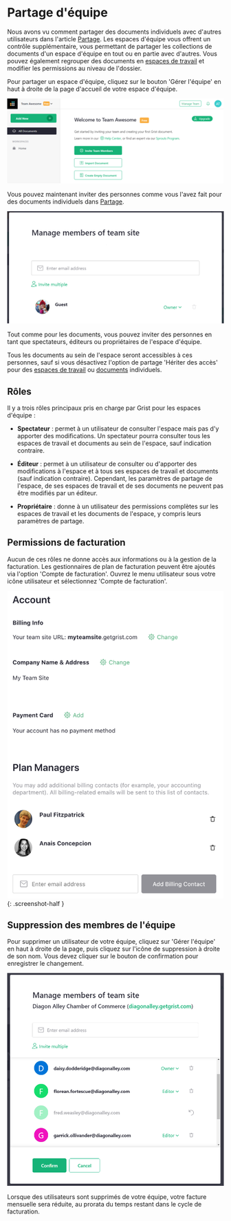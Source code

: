 # Partage d'équipe

Nous avons vu comment partager des documents individuels avec d'autres utilisateurs dans l'article [Partage](sharing.md). Les espaces d'équipe vous offrent un contrôle supplémentaire, vous permettant de partager les collections de documents d'un espace d'équipe en tout ou en partie avec d'autres. Vous pouvez également regrouper des documents en [espaces de travail](workspaces.md) et modifier les permissions au niveau de l'dossier.

Pour partager un espace d'équipe, cliquez sur le bouton 'Gérer l'équipe' en haut à droite de la page d'accueil de votre espace d'équipe.

![team-sharing-manage-users](images/team-sharing/team-sharing-team-site.png)

Vous pouvez maintenant inviter des personnes comme vous l'avez fait pour des documents individuels dans [Partage](sharing.md).

<span class="screenshot-large">*![team-sharing-invite-people](images/team-sharing/team-sharing-invite-people.png)*</span>

Tout comme pour les documents, vous pouvez inviter des personnes en tant que spectateurs, éditeurs ou propriétaires de l'espace d'équipe.

Tous les documents au sein de l'espace seront accessibles à ces personnes, sauf si vous désactivez l'option de partage 'Hériter des accès' pour des [espaces de travail](workspaces.md) ou [documents](sharing.md) individuels.

## Rôles

Il y a trois rôles principaux pris en charge par Grist pour les espaces d'équipe :

- **Spectateur** : permet à un utilisateur de consulter l'espace mais pas d'y apporter des modifications. Un spectateur pourra consulter tous les espaces de travail et documents au sein de l'espace, sauf indication contraire.

- **Éditeur** : permet à un utilisateur de consulter ou d'apporter des modifications à l'espace et à tous ses espaces de travail et documents (sauf indication contraire). Cependant, les paramètres de partage de l'espace, de ses espaces de travail et de ses documents ne peuvent pas être modifiés par un éditeur.

- **Propriétaire** : donne à un utilisateur des permissions complètes sur les espaces de travail et les documents de l'espace, y compris leurs paramètres de partage.

## Permissions de facturation

Aucun de ces rôles ne donne accès aux informations ou à la gestion de la facturation. Les gestionnaires de plan de facturation peuvent être ajoutés via l'option 'Compte de facturation'. Ouvrez le menu utilisateur sous votre icône utilisateur et sélectionnez 'Compte de facturation'.

<span class="screenshot-large">*![Ajouter des gestionnaires de facturation](images/team-sharing/billing-page.png)*</span>
{: .screenshot-half }

## Suppression des membres de l'équipe

Pour supprimer un utilisateur de votre équipe, cliquez sur 'Gérer l'équipe' en haut à droite de la page, puis cliquez sur l'icône de suppression à droite de son nom. Vous devez cliquer sur le bouton de confirmation pour enregistrer le changement.

![remove-team-members](images/team-sharing/remove-team-members.png)

Lorsque des utilisateurs sont supprimés de votre équipe, votre facture mensuelle sera réduite, au prorata du temps restant dans le cycle de facturation.
